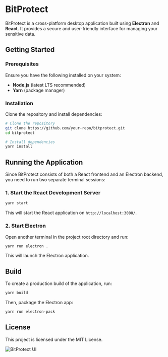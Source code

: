 # BitProtect

BitProtect is a cross-platform desktop application built using **Electron** and **React**. It provides a secure and user-friendly interface for managing your sensitive data.

## Getting Started

### Prerequisites
Ensure you have the following installed on your system:
- **Node.js** (latest LTS recommended)
- **Yarn** (package manager)

### Installation
Clone the repository and install dependencies:
```sh
# Clone the repository
git clone https://github.com/your-repo/bitprotect.git
cd bitprotect

# Install dependencies
yarn install
```

## Running the Application
Since BitProtect consists of both a React frontend and an Electron backend, you need to run two separate terminal sessions:

### 1. Start the React Development Server
```sh
yarn start
```
This will start the React application on `http://localhost:3000/`.

### 2. Start Electron
Open another terminal in the project root directory and run:
```sh
yarn run electron .
```
This will launch the Electron application.

## Build
To create a production build of the application, run:
```sh
yarn build
```
Then, package the Electron app:
```sh
yarn run electron-pack
```

## License
This project is licensed under the MIT License.

![BitProtect UI](https://media.licdn.com/dms/image/v2/C5622AQF0o4BA2UFO8Q/feedshare-shrink_2048_1536/feedshare-shrink_2048_1536/0/1661494786689?e=2147483647&v=beta&t=5XmJGitgwFduGcgbNag0uM-FgV1uzupCiAjH7iKd2xY)
